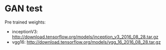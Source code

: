 # GAN test

Pre trained weights:
- inceptionV3: http://download.tensorflow.org/models/inception_v3_2016_08_28.tar.gz
- vgg16: http://download.tensorflow.org/models/vgg_16_2016_08_28.tar.gz